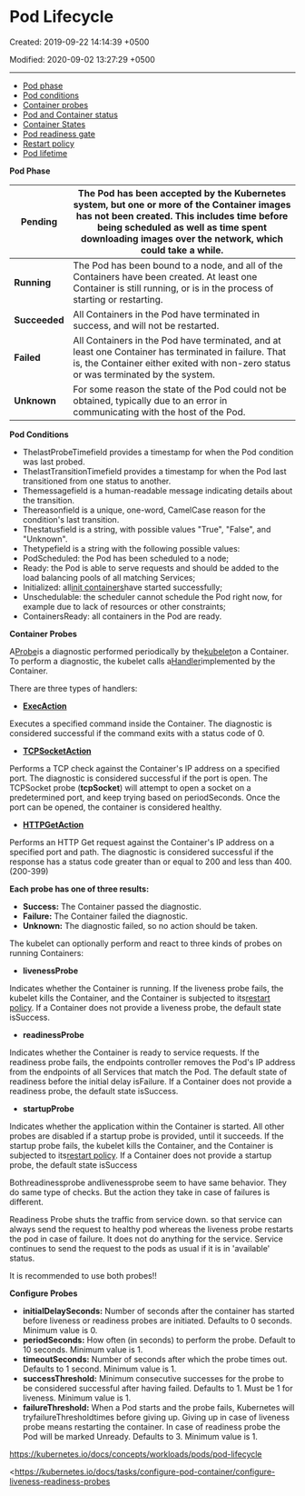 # Pod Lifecycle

Created: 2019-09-22 14:14:39 +0500

Modified: 2020-09-02 13:27:29 +0500

---
-   [Pod phase](https://kubernetes.io/docs/concepts/workloads/pods/pod-lifecycle/#pod-phase)
-   [Pod conditions](https://kubernetes.io/docs/concepts/workloads/pods/pod-lifecycle/#pod-conditions)
-   [Container probes](https://kubernetes.io/docs/concepts/workloads/pods/pod-lifecycle/#container-probes)
-   [Pod and Container status](https://kubernetes.io/docs/concepts/workloads/pods/pod-lifecycle/#pod-and-container-status)
-   [Container States](https://kubernetes.io/docs/concepts/workloads/pods/pod-lifecycle/#container-states)
-   [Pod readiness gate](https://kubernetes.io/docs/concepts/workloads/pods/pod-lifecycle/#pod-readiness-gate)
-   [Restart policy](https://kubernetes.io/docs/concepts/workloads/pods/pod-lifecycle/#restart-policy)
-   [Pod lifetime](https://kubernetes.io/docs/concepts/workloads/pods/pod-lifecycle/#pod-lifetime)



**Pod Phase**

| **Pending**   | The Pod has been accepted by the Kubernetes system, but one or more of the Container images has not been created. This includes time before being scheduled as well as time spent downloading images over the network, which could take a while. |
|-----------|-------------------------------------------------------------|
| **Running**   | The Pod has been bound to a node, and all of the Containers have been created. At least one Container is still running, or is in the process of starting or restarting.                                                                          |
| **Succeeded** | All Containers in the Pod have terminated in success, and will not be restarted.                                                                                                                                                                 |
| **Failed**    | All Containers in the Pod have terminated, and at least one Container has terminated in failure. That is, the Container either exited with non-zero status or was terminated by the system.                                                      |
| **Unknown**   | For some reason the state of the Pod could not be obtained, typically due to an error in communicating with the host of the Pod.                                                                                                                 |



**Pod Conditions**
-   ThelastProbeTimefield provides a timestamp for when the Pod condition was last probed.
-   ThelastTransitionTimefield provides a timestamp for when the Pod last transitioned from one status to another.
-   Themessagefield is a human-readable message indicating details about the transition.
-   Thereasonfield is a unique, one-word, CamelCase reason for the condition's last transition.
-   Thestatusfield is a string, with possible values "True", "False", and "Unknown".
-   Thetypefield is a string with the following possible values:
-   PodScheduled: the Pod has been scheduled to a node;
-   Ready: the Pod is able to serve requests and should be added to the load balancing pools of all matching Services;
-   Initialized: all[init containers](https://kubernetes.io/docs/concepts/workloads/pods/init-containers)have started successfully;
-   Unschedulable: the scheduler cannot schedule the Pod right now, for example due to lack of resources or other constraints;
-   ContainersReady: all containers in the Pod are ready.



**Container Probes**

A[Probe](https://kubernetes.io/docs/reference/generated/kubernetes-api/v1.16/#probe-v1-core)is a diagnostic performed periodically by the[kubelet](https://kubernetes.io/docs/admin/kubelet/)on a Container. To perform a diagnostic, the kubelet calls a[Handler](https://godoc.org/k8s.io/kubernetes/pkg/api/v1#Handler)implemented by the Container.



There are three types of handlers:
-   [**ExecAction**](https://kubernetes.io/docs/reference/generated/kubernetes-api/v1.16/#execaction-v1-core)

Executes a specified command inside the Container. The diagnostic is considered successful if the command exits with a status code of 0.
-   [**TCPSocketAction**](https://kubernetes.io/docs/reference/generated/kubernetes-api/v1.16/#tcpsocketaction-v1-core)

Performs a TCP check against the Container's IP address on a specified port. The diagnostic is considered successful if the port is open. The TCPSocket probe (**tcpSocket**) will attempt to open a socket on a predetermined port, and keep trying based on periodSeconds. Once the port can be opened, the container is considered healthy.
-   [**HTTPGetAction**](https://kubernetes.io/docs/reference/generated/kubernetes-api/v1.16/#httpgetaction-v1-core)

Performs an HTTP Get request against the Container's IP address on a specified port and path. The diagnostic is considered successful if the response has a status code greater than or equal to 200 and less than 400. (200-399)



**Each probe has one of three results:**
-   **Success:** The Container passed the diagnostic.
-   **Failure:** The Container failed the diagnostic.
-   **Unknown:** The diagnostic failed, so no action should be taken.



The kubelet can optionally perform and react to three kinds of probes on running Containers:
-   **livenessProbe**

Indicates whether the Container is running. If the liveness probe fails, the kubelet kills the Container, and the Container is subjected to its[restart policy](https://kubernetes.io/docs/concepts/workloads/pods/pod-lifecycle/#restart-policy). If a Container does not provide a liveness probe, the default state isSuccess.


-   **readinessProbe**

Indicates whether the Container is ready to service requests. If the readiness probe fails, the endpoints controller removes the Pod's IP address from the endpoints of all Services that match the Pod. The default state of readiness before the initial delay isFailure. If a Container does not provide a readiness probe, the default state isSuccess.


-   **startupProbe**

Indicates whether the application within the Container is started. All other probes are disabled if a startup probe is provided, until it succeeds. If the startup probe fails, the kubelet kills the Container, and the Container is subjected to its[restart policy](https://kubernetes.io/docs/concepts/workloads/pods/pod-lifecycle/#restart-policy). If a Container does not provide a startup probe, the default state isSuccess



Bothreadinessprobe andlivenessprobe seem to have same behavior. They do same type of checks. But the action they take in case of failures is different.



Readiness Probe shuts the traffic from service down. so that service can always send the request to healthy pod whereas the liveness probe restarts the pod in case of failure. It does not do anything for the service. Service continues to send the request to the pods as usual if it is in 'available' status.



It is recommended to use both probes!!



**Configure Probes**
-   **initialDelaySeconds:** Number of seconds after the container has started before liveness or readiness probes are initiated. Defaults to 0 seconds. Minimum value is 0.
-   **periodSeconds:** How often (in seconds) to perform the probe. Default to 10 seconds. Minimum value is 1.
-   **timeoutSeconds:** Number of seconds after which the probe times out. Defaults to 1 second. Minimum value is 1.
-   **successThreshold:** Minimum consecutive successes for the probe to be considered successful after having failed. Defaults to 1. Must be 1 for liveness. Minimum value is 1.
-   **failureThreshold:** When a Pod starts and the probe fails, Kubernetes will tryfailureThresholdtimes before giving up. Giving up in case of liveness probe means restarting the container. In case of readiness probe the Pod will be marked Unready. Defaults to 3. Minimum value is 1.



<https://kubernetes.io/docs/concepts/workloads/pods/pod-lifecycle>

<https://kubernetes.io/docs/tasks/configure-pod-container/configure-liveness-readiness-probes
